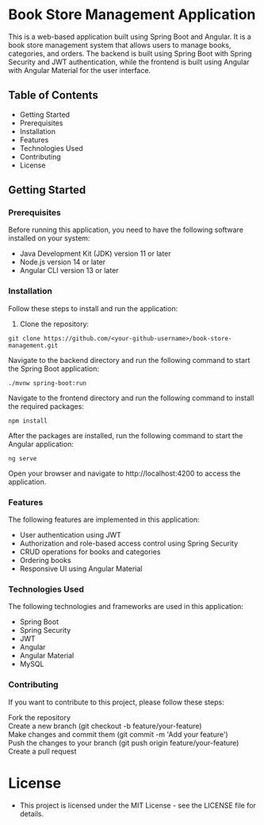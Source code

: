 # Book Store Management Application  
This is a web-based application built using Spring Boot and Angular. It is a book store management system that allows users to manage books, categories, and orders. The backend is built using Spring Boot with Spring Security and JWT authentication, while the frontend is built using Angular with Angular Material for the user interface.
     
## Table of Contents       
* Getting Started  
* Prerequisites  
* Installation  
* Features   
* Technologies Used  
* Contributing  
* License  
## Getting Started    
### Prerequisites  
Before running this application, you need to have the following software installed on your system:    

- Java Development Kit (JDK) version 11 or later  
- Node.js version 14 or later  
- Angular CLI version 13 or later   
### Installation  
Follow these steps to install and run the application:

1. Clone the repository:   
```  
git clone https://github.com/<your-github-username>/book-store-management.git
```    
Navigate to the backend directory and run the following command to start the Spring Boot application:   
```  
./mvnw spring-boot:run   
```    
Navigate to the frontend directory and run the following command to install the required packages:   
```    
npm install   
```    
After the packages are installed, run the following command to start the Angular application:   
```    
ng serve   
```    
Open your browser and navigate to http://localhost:4200 to access the application.     

### Features   
The following features are implemented in this application:    

- User authentication using JWT  
- Authorization and role-based access control using Spring Security   
- CRUD operations for books and categories   
- Ordering books    
- Responsive UI using Angular Material  
### Technologies Used   
The following technologies and frameworks are used in this application:

- Spring Boot  
- Spring Security  
- JWT  
- Angular 
- Angular Material  
- MySQL 
### Contributing  
If you want to contribute to this project, please follow these steps:

Fork the repository  
Create a new branch (git checkout -b feature/your-feature)  
Make changes and commit them (git commit -m 'Add your feature')   
Push the changes to your branch (git push origin feature/your-feature)   
Create a pull request   
# License  
- This project is licensed under the MIT License - see the LICENSE file for details.